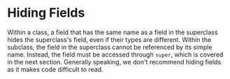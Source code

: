 
# Hiding Fields

Within a class, a field that has the same name as a field in the superclass hides the superclass's field, even if their types are different. Within the subclass, the field in the superclass cannot be referenced by its simple name. Instead, the field must be accessed through `super`, which is covered in the next section. Generally speaking, we don't recommend hiding fields as it makes code difficult to read.
